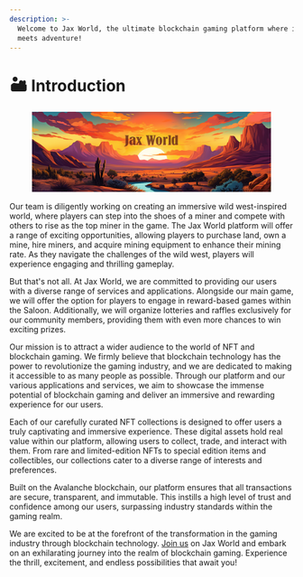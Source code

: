 ```yaml
---
description: >-
  Welcome to Jax World, the ultimate blockchain gaming platform where innovation
  meets adventure!
---
```


# 🏜 Introduction

<figure><img src=".gitbook/assets/Twitter newest.png" alt=""><figcaption></figcaption></figure>

Our team is diligently working on creating an immersive wild west-inspired world, where players can step into the shoes of a miner and compete with others to rise as the top miner in the game. The Jax World platform will offer a range of exciting opportunities, allowing players to purchase land, own a mine, hire miners, and acquire mining equipment to enhance their mining rate. As they navigate the challenges of the wild west, players will experience engaging and thrilling gameplay.

But that's not all. At Jax World, we are committed to providing our users with a diverse range of services and applications. Alongside our main game, we will offer the option for players to engage in reward-based games within the Saloon. Additionally, we will organize lotteries and raffles exclusively for our community members, providing them with even more chances to win exciting prizes.

Our mission is to attract a wider audience to the world of NFT and blockchain gaming. We firmly believe that blockchain technology has the power to revolutionize the gaming industry, and we are dedicated to making it accessible to as many people as possible. Through our platform and our various applications and services, we aim to showcase the immense potential of blockchain gaming and deliver an immersive and rewarding experience for our users.

Each of our carefully curated NFT collections is designed to offer users a truly captivating and immersive experience. These digital assets hold real value within our platform, allowing users to collect, trade, and interact with them. From rare and limited-edition NFTs to special edition items and collectibles, our collections cater to a diverse range of interests and preferences.

Built on the Avalanche blockchain, our platform ensures that all transactions are secure, transparent, and immutable. This instills a high level of trust and confidence among our users, surpassing industry standards within the gaming realm.

We are excited to be at the forefront of the transformation in the gaming industry through blockchain technology. [Join us](https://discord.com/invite/dPNE6fK4S4) on Jax World and embark on an exhilarating journey into the realm of blockchain gaming. Experience the thrill, excitement, and endless possibilities that await you!



